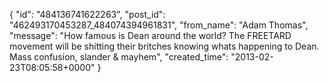  {
   "id": "484136741622263",
   "post_id": "462493170453287_484074394961831",
   "from_name": "Adam Thomas",
   "message": "How famous is Dean around the world? The FREETARD movement will be shitting their britches knowing whats happening to Dean.  Mass confusion, slander & mayhem",
   "created_time": "2013-02-23T08:05:58+0000"
 }
